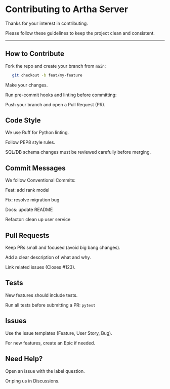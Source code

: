 # Contributing to Artha Server

Thanks for your interest in contributing.  

Please follow these guidelines to keep the project clean and consistent.  

---

## How to Contribute

Fork the repo and create your branch from `main`:

```bash
   git checkout -b feat/my-feature
```

Make your changes.

Run pre-commit hooks and linting before committing:

Push your branch and open a Pull Request (PR).

## Code Style
We use Ruff for Python linting.

Follow PEP8 style rules.

SQL/DB schema changes must be reviewed carefully before merging.

## Commit Messages
We follow Conventional Commits:

Feat: add rank model

Fix: resolve migration bug

Docs: update README

Refactor: clean up user service

## Pull Requests
Keep PRs small and focused (avoid big bang changes).

Add a clear description of what and why.

Link related issues (Closes #123).

## Tests

New features should include tests.

Run all tests before submitting a PR:
``
pytest
``
## Issues
Use the issue templates (Feature, User Story, Bug).

For new features, create an Epic if needed.

## Need Help?
Open an issue with the label question.

Or ping us in Discussions.
